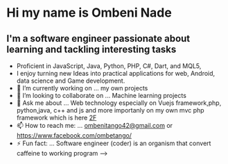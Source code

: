 # Hi my name is  Ombeni Nade
## I'm a software engineer passionate about learning and tackling interesting tasks
-  Proficient in JavaScript, Java, Python, PHP, C#, Dart, and MQL5,
-  I enjoy turning new Ideas into practical applications for web, Android, data science and Game development.
- 🔭 I’m currently working on ... my own projects
- 👯 I’m looking to collaborate on ... Machine learning projects
- 💬 Ask me about ... Web technology especially on Vuejs framework,php, python,java, c++ and js and more importanly on my own mvc php framework which is here [2F](https://github.com/Ombenitango/2F)
- 📫 How to reach me: ... ombenitango42@gmail.com or  https://www.facebook.com/ombetango/
- ⚡ Fun fact: ... Software engineer (coder) is an organism that convert caffeine to working program
-->

